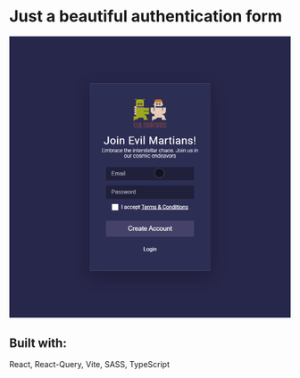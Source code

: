 # Just a beautiful authentication form

![The form](https://github.com/xivilai/auth-form/raw/main/form.gif)

## Built with: 
React, React-Query, Vite, SASS, TypeScript